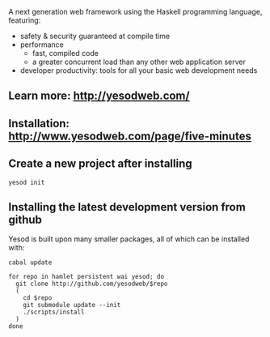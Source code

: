 A next generation web framework using the Haskell programming language, 
featuring:

  * safety & security guaranteed at compile time
  * performance
    * fast, compiled code
    * a greater concurrent load than any other web application server
  * developer productivity: tools for all your basic web development 
    needs

## Learn more: http://yesodweb.com/

## Installation: http://www.yesodweb.com/page/five-minutes

## Create a new project after installing

    yesod init


## Installing the latest development version from github

Yesod is built upon many smaller packages, all of which can be installed 
with:

~~~ { .bash }
cabal update

for repo in hamlet persistent wai yesod; do
  git clone http://github.com/yesodweb/$repo
  (
    cd $repo
    git submodule update --init
    ./scripts/install
  )
done
~~~
